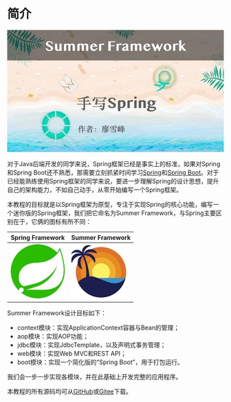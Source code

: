 # 简介

![cover](cover.jpg)

对于Java后端开发的同学来说，Spring框架已经是事实上的标准，如果对Spring和Spring Boot还不熟悉，那需要立刻抓紧时间学习[Spring](../../java/spring/index.html)和[Spring Boot](../../java/springboot/index.html)。对于已经能熟练使用Spring框架的同学来说，要进一步理解Spring的设计思想，提升自己的架构能力，不如自己动手，从零开始编写一个Spring框架。

本教程的目标就是以Spring框架为原型，专注于实现Spring的核心功能，编写一个迷你版的Spring框架，我们把它命名为Summer Framework，与Spring主要区别在于，它俩的图标有所不同：

| Spring Framework | Summer Framework |
|------|----------|
| ![spring-logo](logo-spring.png) | ![summer-logo](logo-summer.png) |

Summer Framework设计目标如下：

- context模块：实现ApplicationContext容器与Bean的管理；
- aop模块：实现AOP功能；
- jdbc模块：实现JdbcTemplate，以及声明式事务管理；
- web模块：实现Web MVC和REST API；
- boot模块：实现一个简化版的“Spring Boot”，用于打包运行。

我们会一步一步实现各模块，并在此基础上开发完整的应用程序。

本教程的所有源码均可从[GitHub](https://github.com/michaelliao/summer-framework)或[Gitee](https://gitee.com/liaoxuefeng/summer-framework)下载。
